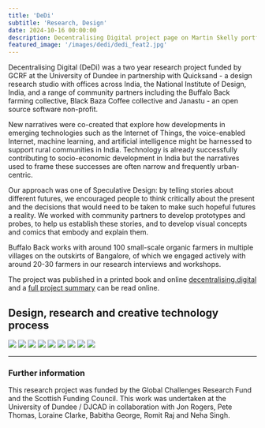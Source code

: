 ```yaml
---
title: 'DeDi'
subtitle: 'Research, Design'
date: 2024-10-16 00:00:00
description: Decentralising Digital project page on Martin Skelly portfolio website.
featured_image: '/images/dedi/dedi_feat2.jpg'
---
```


Decentralising Digital (DeDi) was a two year research project funded by GCRF at the University of Dundee in partnership with Quicksand - a design research studio with offices across India, the National Institute of Design, India, and a range of community partners including the Buffalo Back farming collective, Black Baza Coffee collective and Janastu - an open source software non-profit. 

New narratives were co-created that explore how developments in emerging technologies such as the Internet of Things, the voice-enabled Internet, machine learning, and artificial intelligence might be harnessed to support rural communities in India. Technology is already successfully contributing to socio-economic development in India but the narratives used to frame these successes are often narrow and frequently urban-centric. 

Our approach was one of Speculative Design: by telling stories about different futures, we encouraged people to think critically about the present and the decisions that would need to be taken to make such hopeful futures a reality. We worked with community partners to develop prototypes and probes, to help us establish these stories, and to develop visual concepts and comics that embody and explain them. 

Buffalo Back works with around 100 small-scale organic farmers in multiple villages on the outskirts of Bangalore, of which we engaged actively with around 20-30 farmers in our research interviews and workshops.

The project was published in a printed book and online [decentralising.digital](https://www.decentralising.digital/) and a [full project summary](https://www.decentralising.digital/2021/06/30/long-read-design-for-hopeful-futures/) can be read online. 


## Design, research and creative technology process

<div class="gallery" data-columns="3">
	<img src="/images/dedi/dedi_one.jpg">
	<img src="/images/dedi/dedi_two.jpg">
	<img src="/images/dedi/dedi_three.jpg">
	<img src="/images/dedi/dedi_feat.jpg">
	<img src="/images/dedi/dedi_four.jpg">
	<img src="/images/dedi/dedi_five.jpg">
	<img src="/images/dedi/dedi_six.jpg">
	<img src="/images/dedi/dedi_seven.jpg">
	<img src="/images/dedi/dedi_eight.jpg">
</div>

---
### Further information

This research project was funded by the Global Challenges Research Fund and the Scottish Funding Council. This work was undertaken at the University of Dundee / DJCAD in collaboration with Jon Rogers, Pete Thomas, Loraine Clarke, Babitha George, Romit Raj and Neha Singh. 
